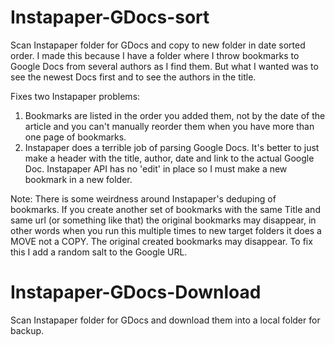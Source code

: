 # Instapaper-GDocs-sort

Scan Instapaper folder for GDocs and copy to new folder in date sorted order.
I made this because I have a folder where I throw bookmarks to Google Docs from several authors as I find them. But what I wanted was to see the newest Docs first and to see the authors in the title.

Fixes two Instapaper problems:
1. Bookmarks are listed in the order you added them, not by the date of the article and you can't manually reorder them when you have more than one page of bookmarks.
2. Instapaper does a terrible job of parsing Google Docs. It's better to just make a header with the title, author, date and link to the actual Google Doc. Instapaper API has no 'edit' in place so I must make a new bookmark in a new folder.

Note: There is some weirdness around Instapaper's deduping of bookmarks. If you create another set of bookmarks with the same Title and same url (or something like that) the original bookmarks may disappear, in other words when you run this multiple times to new target folders it does a MOVE not a COPY. The original created bookmarks may disappear. To fix this I add a random salt to the Google URL.

# Instapaper-GDocs-Download

Scan Instapaper folder for GDocs and download them into a local folder for backup.
